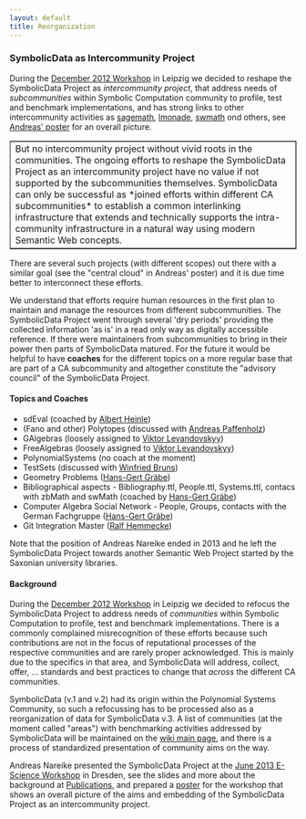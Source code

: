 ```yaml
---
layout: default
title: Reorganization
---
```


### SymbolicData as Intercommunity Project

During the [December 2012 Workshop](Events.2012-12 "wikilink") in Leipzig we decided to reshape the SymbolicData Project as *intercommunity project*, that address needs of *subcommunities* within Symbolic Computation community to profile, test and benchmark implementations, and has strong links to other intercommunity activities as [sagemath](http://sagemath.org/), [lmonade](http://www.lmona.de/), [swmath](http://www.swmath.org/) ond others, see [Andreas' poster](http://symbolicdata.org/Uploads/overview-poster.pdf) for an overall picture.

<center>
<table border="1" width="80%" cellpadding="10">
<tr>
<td>
But no intercommunity project without vivid roots in the communities. The ongoing efforts to reshape the SymbolicData Project as an intercommunity project have no value if not supported by the subcommunities themselves. SymbolicData can only be successful as *joined efforts within different CA subcommunities* to establish a common interlinking infrastructure that extends and technically supports the intra-community infrastructure in a natural way using modern Semantic Web concepts.

</td>
</tr>
</table>
</center>
There are several such projects (with different scopes) out there with a similar goal (see the "central cloud" in Andreas' poster) and it is due time better to interconnect these efforts.

We understand that efforts require human resources in the first plan to maintain and manage the resources from different subcommunities. The SymbolicData Project went through several 'dry periods' providing the collected information 'as is' in a read only way as digitally accessible reference. If there were maintainers from subcommunities to bring in their power then parts of SymbolicData matured. For the future it would be helpful to have **coaches** for the different topics on a more regular base that are part of a CA subcommunity and altogether constitute the "advisory council" of the SymbolicData Project.

#### Topics and Coaches

-   sdEval (coached by [Albert Heinle](http://symbolicdata.org/Data/People/Heinle_A))
-   (Fano and other) Polytopes (discussed with [Andreas Paffenholz](http://symbolicdata.org/Data/People/Paffenholz_A))
-   GAlgebras (loosely assigned to [Viktor Levandovskyy](http://symbolicdata.org/Data/People/Levandovskyy_V))
-   FreeAlgebras (loosely assigned to [Viktor Levandovskyy](http://symbolicdata.org/Data/People/Levandovskyy_V))
-   PolynomialSystems (no coach at the moment)
-   TestSets (discussed with [Winfried Bruns](http://symbolicdata.org/Data/People/Bruns_W))
-   Geometry Problems ([Hans-Gert Gräbe](http://symbolicdata.org/Data/People/Graebe_HG))
-   Bibliographical aspects - Bibliography.ttl, People.ttl, Systems.ttl, contacs with zbMath and swMath (coached by [Hans-Gert Gräbe](http://symbolicdata.org/Data/People/Graebe_HG))
-   Computer Algebra Social Network - People, Groups, contacts with the German Fachgruppe ([Hans-Gert Gräbe](http://symbolicdata.org/Data/People/Graebe_HG))
-   Git Integration Master ([Ralf Hemmecke](http://symbolicdata.org/Data/People/Hemmecke_Ralf))

Note that the position of Andreas Nareike ended in 2013 and he left the SymbolicData Project towards another Semantic Web Project started by the Saxonian university libraries.

#### Background

During the [December 2012 Workshop](Events.2012-12 "wikilink") in Leipzig we decided to refocus the SymbolicData Project to address needs of *communities* within Symbolic Computation to profile, test and benchmark implementations. There is a commonly complained misrecognition of these efforts because such contributions are not in the focus of reputational processes of the respective communities and are rarely proper acknowledged. This is mainly due to the specifics in that area, and SymbolicData will address, collect, offer, ... standards and best practices to change that *across* the different CA communities.

SymbolicData (v.1 and v.2) had its origin within the Polynomial Systems Community, so such a refocussing has to be processed also as a reorganization of data for SymbolicData v.3. A list of communities (at the moment called "areas") with benchmarking activities addressed by SymbolicData will be maintained on the [wiki main page](Main_Page "wikilink"), and there is a process of standardized presentation of community aims on the way.

Andreas Nareike presented the SymbolicData Project at the [June 2013 E-Science Workshop](http://www.escience-sachsen.de/?p=1382) in Dresden, see the slides and more about the background at [Publications](Publications "wikilink"), and prepared a [poster](http://symbolicdata.org/Webseiten/overview-poster.pdf) for the workshop that shows an overall picture of the aims and embedding of the SymbolicData Project as an intercommunity project.
